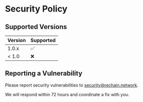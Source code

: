 # Security Policy

## Supported Versions

| Version | Supported |
| ------- | --------- |
| 1.0.x   | ✅         |
| < 1.0   | ❌         |

## Reporting a Vulnerability

Please report security vulnerabilities to [security@rechain.network](mailto:security@rechain.network).

We will respond within 72 hours and coordinate a fix with you.
